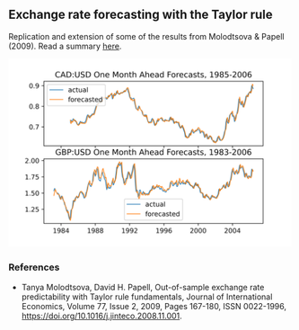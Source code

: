 ## Exchange rate forecasting with the Taylor rule
Replication and extension of some of the results from Molodtsova & Papell (2009). Read a summary [here](https://github.com/l9leung/taylor-x-rate/report/report.pdf).

![Alt text](https://raw.githubusercontent.com/l9leung/taylor-x-rate/main/forecasts.png)

### References
* Tanya Molodtsova, David H. Papell, Out-of-sample exchange rate predictability with Taylor rule fundamentals, Journal of International Economics, Volume 77, Issue 2, 2009, Pages 167-180, ISSN 0022-1996, https://doi.org/10.1016/j.jinteco.2008.11.001.
